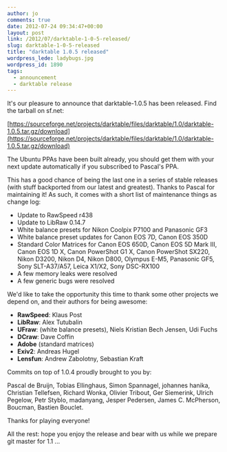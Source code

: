 ```yaml
---
author: jo
comments: true
date: 2012-07-24 09:34:47+00:00
layout: post
link: /2012/07/darktable-1-0-5-released/
slug: darktable-1-0-5-released
title: "darktable 1.0.5 released"
wordpress_lede: ladybugs.jpg
wordpress_id: 1890
tags:
  - announcement
  - darktable release
---
```

It's our pleasure to announce that darktable-1.0.5 has been released. Find the tarball on sf.net:

[https://sourceforge.net/projects/darktable/files/darktable/1.0/darktable-1.0.5.tar.gz/download](https://sourceforge.net/projects/darktable/files/darktable/1.0/darktable-1.0.5.tar.gz/download)

The Ubuntu PPAs have been built already, you should get them with your next update automatically if you subscribed to Pascal's PPA.

This has a good chance of being the last one in a series of stable releases (with stuff backported from our latest and greatest). Thanks to Pascal for maintaining it! As such, it comes with a short list of maintenance things as change log:

* Update to RawSpeed r438
* Update to LibRaw 0.14.7
* White balance presets for Nikon Coolpix P7100 and Panasonic GF3
* White balance preset updates for Canon EOS 7D, Canon EOS 350D
* Standard Color Matrices for Canon EOS 650D, Canon EOS 5D Mark III, Canon EOS 1D X, Canon PowerShot G1 X, Canon PowerShot SX220, Nikon D3200, Nikon D4, Nikon D800, Olympus E-M5, Panasonic GF5, Sony SLT-A37/A57, Leica X1/X2, Sony DSC-RX100
* A few memory leaks were resolved
* A few generic bugs were resolved

We'd like to take the opportunity this time to thank some other projects we depend on, and their authors for being awesome:

* **RawSpeed**: Klaus Post
* **LibRaw**: Alex Tutubalin
* **UFraw**: (white balance presets), Niels Kristian Bech Jensen, Udi Fuchs
* **DCraw**: Dave Coffin
* **Adobe** (standard matrices)
* **Exiv2**: Andreas Hugel
* **Lensfun**: Andrew Zabolotny, Sebastian Kraft

Commits on top of 1.0.4 proudly brought to you by:

Pascal de Bruijn, Tobias Ellinghaus, Simon Spannagel, johannes hanika, Christian Tellefsen, Richard Wonka, Olivier Tribout, Ger Siemerink, Ulrich Pegelow, Petr Styblo, madanyang, Jesper Pedersen, James C. McPherson, Boucman, Bastien Bouclet.

Thanks for playing everyone!

All the rest: hope you enjoy the release and bear with us while we prepare git master for 1.1 ...
